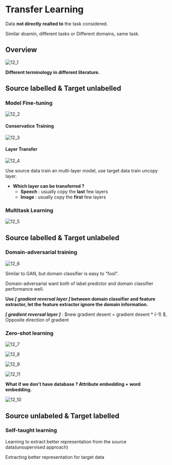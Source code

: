 # Transfer Learning

Data **not directly realted to** the task considered.

Similar doamin, different tasks or Different domains, same task.

## Overview

![12_1](DL_Img/notes12/12_1.png)

**Different terminology in different literature.**

## Source labelled & Target unlabelled

### Model Fine-tuning

![12_2](DL_Img/notes12/12_2.png)

#### Conservatice Training

![12_3](DL_Img/notes12/12_3.png)

#### Layer Transfer

![12_4](DL_Img/notes12/12_4.png)

Use source data train an multi-layer model, use target data train uncopy layer.

- **Which layer can be transferred ?**
  - **Speech** : usually copy the **last** few layers
  - **Image** : usually copy the **first** few layers

### Multitask Learning

![12_5](DL_Img/notes12/12_5.png)

## Source labelled & Target unlabeled

### Domain-adversarial training

![12_6](DL_Img/notes12/12_6.png)

Similar to GAN, but domain classifier is easy to "fool".

Domain-adversarial want both of label predictor and domain classifier performance well.

**Use *[ gradient reversal layer ]* between domain classifier and feature extractor, let the feature extractor ignore the domain information.**

***[ gradient reversal layer ]*** : $new gradient desent = gradient desent * (-1) $, Opposite direction of gradient

### Zero-shot learning

![12_7](DL_Img/notes12/12_7.png)

![12_8](DL_Img/notes12/12_8.png)

![12_9](DL_Img/notes12/12_9.png)

![12_11](DL_Img/notes12/12_11.png)

**What if we don't have database ? Attribute embedding + word embedding.**

![12_10](DL_Img/notes12/12_10.png)

## Source unlabeled & Target labelled

### Self-taught learning

Learning to extract better representation from the source data(unsupervised approach)

Extracting better representation for target data